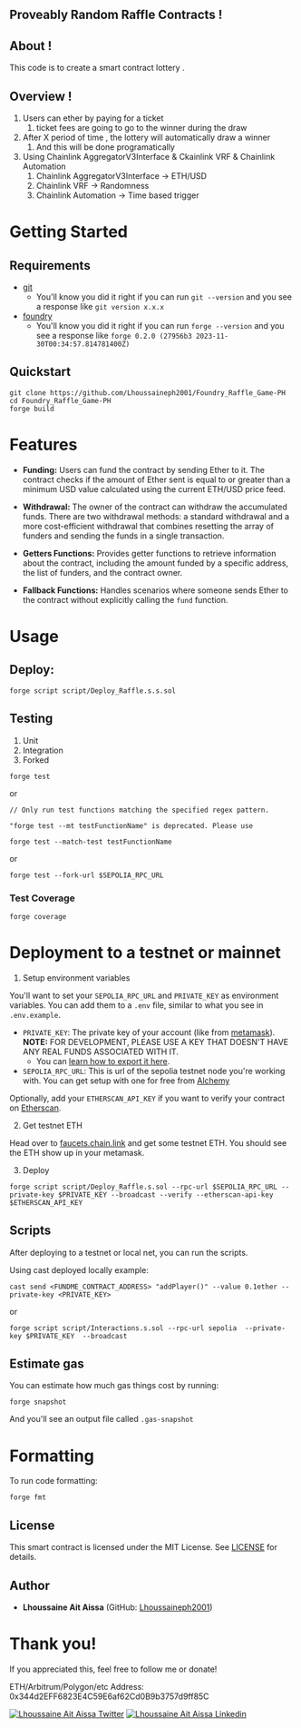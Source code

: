 ## Proveably Random Raffle Contracts !

## About !

  This code is to create a smart contract lottery .

## Overview !

 1. Users can ether by paying for a ticket
    1. ticket fees are going to go to the winner during the draw 
 2. After X period of time , the lottery will automatically draw a winner
    1. And this will be done programatically 
 3. Using Chainlink AggregatorV3Interface & Ckainlink VRF & Chainlink Automation
    1. Chainlink AggregatorV3Interface -> ETH/USD
    2. Chainlink VRF -> Randomness
    3. Chainlink Automation -> Time based trigger

# Getting Started

## Requirements

- [git](https://git-scm.com/book/en/v2/Getting-Started-Installing-Git)
  - You'll know you did it right if you can run `git --version` and you see a response like `git version x.x.x`
- [foundry](https://getfoundry.sh/)
  - You'll know you did it right if you can run `forge --version` and you see a response like `forge 0.2.0 (27956b3 2023-11-30T00:34:57.814781400Z)`


## Quickstart

```
git clone https://github.com/Lhoussaineph2001/Foundry_Raffle_Game-PH
cd Foundry_Raffle_Game-PH
forge build
```

# Features

- **Funding:** Users can fund the contract by sending Ether to it. The contract checks if the amount of Ether sent is equal to or greater than a minimum USD value calculated using the current ETH/USD price feed.

- **Withdrawal:** The owner of the contract can withdraw the accumulated funds. There are two withdrawal methods: a standard withdrawal and a more cost-efficient withdrawal that combines resetting the array of funders and sending the funds in a single transaction.

- **Getters Functions:** Provides getter functions to retrieve information about the contract, including the amount funded by a specific address, the list of funders, and the contract owner.

- **Fallback Functions:** Handles scenarios where someone sends Ether to the contract without explicitly calling the `fund` function.

# Usage

## Deploy:

```
forge script script/Deploy_Raffle.s.s.sol
```

## Testing

1. Unit
2. Integration
3. Forked


```
forge test
```

or 

```
// Only run test functions matching the specified regex pattern.

"forge test --mt testFunctionName" is deprecated. Please use 

forge test --match-test testFunctionName
```

or

```
forge test --fork-url $SEPOLIA_RPC_URL
```

### Test Coverage

```
forge coverage
```


# Deployment to a testnet or mainnet

1. Setup environment variables

You'll want to set your `SEPOLIA_RPC_URL` and `PRIVATE_KEY` as environment variables. You can add them to a `.env` file, similar to what you see in `.env.example`.

- `PRIVATE_KEY`: The private key of your account (like from [metamask](https://metamask.io/)). **NOTE:** FOR DEVELOPMENT, PLEASE USE A KEY THAT DOESN'T HAVE ANY REAL FUNDS ASSOCIATED WITH IT.
  - You can [learn how to export it here](https://metamask.zendesk.com/hc/en-us/articles/360015289632-How-to-Export-an-Account-Private-Key).
- `SEPOLIA_RPC_URL`: This is url of the sepolia testnet node you're working with. You can get setup with one for free from [Alchemy](https://alchemy.com/?a=673c802981)

Optionally, add your `ETHERSCAN_API_KEY` if you want to verify your contract on [Etherscan](https://etherscan.io/).

2. Get testnet ETH

Head over to [faucets.chain.link](https://faucets.chain.link/) and get some testnet ETH. You should see the ETH show up in your metamask.

3. Deploy

```
forge script script/Deploy_Raffle.s.sol --rpc-url $SEPOLIA_RPC_URL --private-key $PRIVATE_KEY --broadcast --verify --etherscan-api-key $ETHERSCAN_API_KEY
```

## Scripts

After deploying to a testnet or local net, you can run the scripts. 

Using cast deployed locally example: 

```
cast send <FUNDME_CONTRACT_ADDRESS> "addPlayer()" --value 0.1ether --private-key <PRIVATE_KEY>
```

or

```
forge script script/Interactions.s.sol --rpc-url sepolia  --private-key $PRIVATE_KEY  --broadcast
```

## Estimate gas

You can estimate how much gas things cost by running:

```
forge snapshot
```

And you'll see an output file called `.gas-snapshot`


# Formatting


To run code formatting:
```
forge fmt
```



## License

This smart contract is licensed under the MIT License. See [LICENSE](LICENSE) for details.

## Author

- **Lhoussaine Ait Aissa** (GitHub: [Lhoussaineph2001](https://github.com/Lhoussaineph2001))


# Thank you!

If you appreciated this, feel free to follow me or donate!

ETH/Arbitrum/Polygon/etc Address: 0x344d2EFF6823E4C59E6af62Cd0B9b3757d9ff85C

[![Lhoussaine Ait Aissa Twitter](https://img.shields.io/badge/Twitter-1DA1F2?style=for-the-badge&logo=twitter&logoColor=white)](https://twitter.com/lhoussaineph)
[![Lhoussaine Ait Aissa Linkedin](https://img.shields.io/badge/LinkedIn-0077B5?style=for-the-badge&logo=linkedin&logoColor=white)](https://www.linkedin.com/in/lhoussaine-ait-aissa/)


